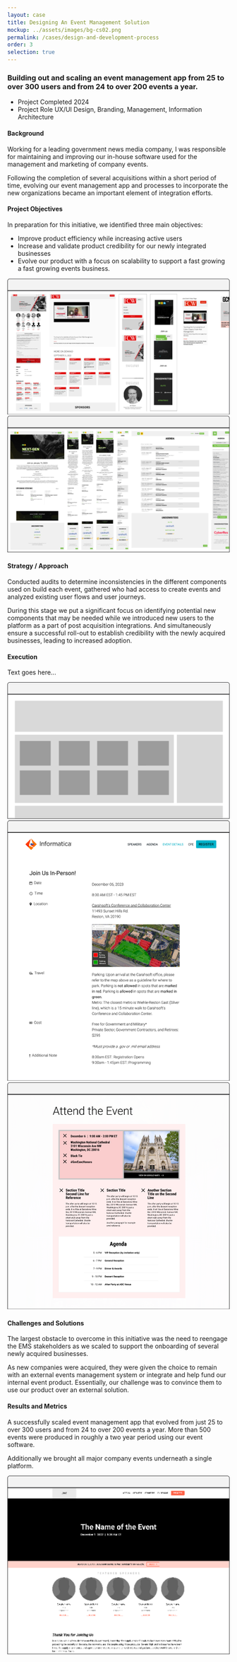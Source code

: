 ```yaml
---
layout: case
title: Designing An Event Management Solution
mockup: ../assets/images/bg-cs02.png
permalink: /cases/design-and-development-process
order: 3
selection: true
---
```


<div class="readingcontainer">
<h3>Building out and scaling an event management app from 25 to over 300 users and from 24 to over 200 events a year.</h3>

<ul>
	<li>Project Completed <span>2024</span></li>
	<li>Project Role <span>UX/UI Design, Branding, Management, Information Architecture</span></li>
</ul>

<h4>Background</h4>
<p>Working for a leading government news media company,  I was responsible for maintaining and improving our in-house software used for the management and marketing of company events.</p>
	
<p>Following the completion of several acquisitions within a short period of time, evolving our event management app and processes to incorporate the new organizations became an important element of integration efforts. </p>

<h4>Project Objectives</h4>
<p>In preparation for this initiative, we identified three main objectives: </p>
<ul>
	<li>Improve product efficiency while increasing active users</li>
<li>Increase and validate product credibility for our newly integrated businesses </li>
<li>Evolve our product with a focus on scalability to support a fast growing a fast growing events business.</li>
</ul>
	
<img src="../assets/images/cs02-01.png" />
<img src="../assets/images/cs02-02.png" />

<h4>Strategy / Approach</h4>
<p>Conducted audits  to determine  inconsistencies in the different components used on build each event, gathered who had access to create events and analyzed existing user flows and user journeys. </p>

<p> During this stage we put a  significant focus on identifying  potential new components that may be needed  while we introduced new users to the platform as a part of post acquisition integrations.  And simultaneously ensure a successful roll-out to establish credibility with the newly acquired businesses, leading to increased adoption.</p>


<h4>Execution</h4>
<p>Text goes here...</p>
<img src="../assets/images/cs02-03.png" />
<div class="sidebyside">
<img src="../assets/images/cs02-04.png" />
<img src="../assets/images/cs02-05.png" />
</div>

<!--
<div class="callout">
	<h4>Event Registration Redesign</h4>
	<h5>Background</h5>
	<p>The ongoing meetings and updates with our stakeholders lead us to investigating new ways to increase user engagement. Specifically, we were asked if we could get more people registered for the events or if they have partially filled out the registration form, could we get some of the information captured. Below you can see the form and note how long it is.</p>
	<img src="../assets/images/cs02-09.png" />
	<h5>Potential Solution</h5>
	<p>Initial discussions were over how long the registration form was and where all the data that was requested on the form went. Were we asking to much from the user? Did we really need all this information? Why did we need this information? I completed a very small questionnaire audit to align the data to one of our end user staff members. Ultimately, I was not able to get our team to reduce the number of items within the form. So, onto option two, convincing them of a multi step form design. This went over very well because it gave all the data stakeholders the data they wanted and potentially gave us the ability to capture different portions of the form by breaking it up into multiple steps. </p>
	<p>I worked through user flows to layout what this new process could look like and pulled an together initial design proposal. Management approved without any push back and we moved on to actually building out designs.</p>
	<img src="../assets/images/cs02-10.png" />
	<h5>Process</h5>
	<p>First, I completed an information analysis on the form elements. The goal was to asses and group the different form elements into groups that would each be a step in the form flow Additionally, I brought in the lead developer on the product to layout any of the constraints that we should be aware of. I would work with the product manager for the EMS product reviewing and iterating the designs until we had something that achieved what we were looking for. Below are the final stages of each grouping.</p>
	<img src="../assets/images/cs02-11.png" />
	<h5>Solution</h5>
	<p>The largest hurdle when designing these forms came from an unexpected but probably to be expected detail that was initially over looked, the privacy policy. We discussed back and forth the different implications of placing the privacy policy on different screens and how the user might interrupt experiencing the policy in unexpected places. We consulted our legal team and that would settle most of disagreement. We would end up having to place the privacy notice on the very first screen.</p>
	<p>I presented the final designs and received approval to continue to handoff to our developers.</p>
	<img src="../assets/images/cs02-12.png" />
	<img src="../assets/images/cs02-13.png" />
	<img src="../assets/images/cs02-14.png" />
</div>
-->

<h4>Challenges and Solutions</h4>
<p>The largest obstacle to overcome in this initiative was the need to reengage the EMS stakeholders as we scaled to support the onboarding of several newly acquired businesses.</p>
	
<p>As new companies were acquired, they were given the choice to remain with an external events management  system or integrate and help fund our internal event product. Essentially, our challenge was to convince them to use our product over an external solution.</p>

<h4>Results and Metrics</h4>
<p>A successfully scaled  event management app that evolved from just 25 to over 300 users and from 24 to over 200 events a year. More than 500 events were produced in roughly a two year period using our event software.</p>
<p>Additionally we brought all major company events underneath a single platform.</p>
<img src="../assets/images/cs02-07.png" />
</div>


